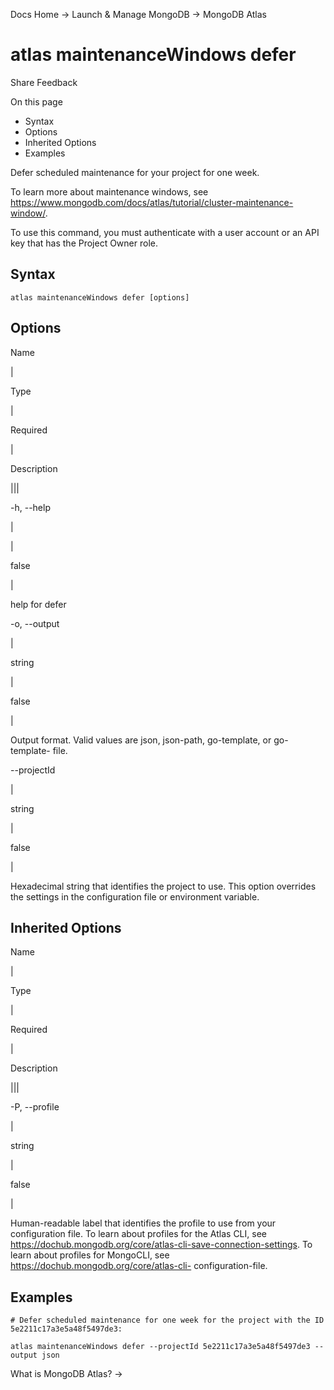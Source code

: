 Docs Home → Launch & Manage MongoDB → MongoDB Atlas

# atlas maintenanceWindows defer

Share Feedback

On this page

  * Syntax
  * Options
  * Inherited Options
  * Examples

Defer scheduled maintenance for your project for one week.

To learn more about maintenance windows, see
https://www.mongodb.com/docs/atlas/tutorial/cluster-maintenance-window/.

To use this command, you must authenticate with a user account or an API key
that has the Project Owner role.

## Syntax

    
    
    atlas maintenanceWindows defer [options]  
      
  
## Options

Name

|

Type

|

Required

|

Description  
  
|||  
  
-h, --help

|

|

false

|

help for defer  
  
-o, --output

|

string

|

false

|

Output format. Valid values are json, json-path, go-template, or go-template-
file.  
  
\--projectId

|

string

|

false

|

Hexadecimal string that identifies the project to use. This option overrides
the settings in the configuration file or environment variable.  
  
## Inherited Options

Name

|

Type

|

Required

|

Description  
  
|||  
  
-P, --profile

|

string

|

false

|

Human-readable label that identifies the profile to use from your
configuration file. To learn about profiles for the Atlas CLI, see
https://dochub.mongodb.org/core/atlas-cli-save-connection-settings. To learn
about profiles for MongoCLI, see https://dochub.mongodb.org/core/atlas-cli-
configuration-file.  
  
## Examples

    
    
    # Defer scheduled maintenance for one week for the project with the ID 5e2211c17a3e5a48f5497de3:  
      
    atlas maintenanceWindows defer --projectId 5e2211c17a3e5a48f5497de3 --output json  
  
What is MongoDB Atlas? →


